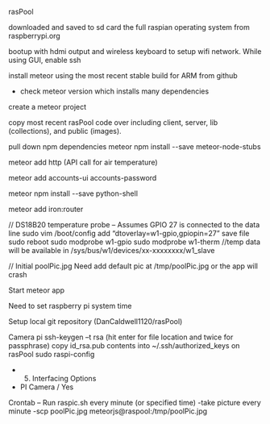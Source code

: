 rasPool

downloaded and saved to sd card the full raspian operating system from raspberrypi.org

bootup with hdmi output and wireless keyboard to setup wifi network.  While using GUI, enable ssh

install meteor using the most recent stable build for ARM from github
-	check meteor version which installs many dependencies

create a meteor project

copy most recent rasPool code over including client, server, lib (collections), and public (images).

pull down npm dependencies
meteor npm install --save meteor-node-stubs

meteor add http (API call for air temperature)

meteor add accounts-ui accounts-password

meteor npm install --save python-shell

meteor add iron:router

// DS18B20 temperature probe – Assumes GPIO 27 is connected to the data line
sudo vim /boot/config
add “dtoverlay=w1-gpio,gpiopin=27” 
save file
sudo reboot
sudo modprobe w1-gpio
sudo modprobe w1-therm
//temp data will be available in /sys/bus/w1/devices/xx-xxxxxxxx/w1_slave

// Initial poolPic.jpg
Need add default pic at /tmp/poolPic.jpg or the app will crash


Start meteor app


Need to set raspberry pi system time

Setup local git repository (DanCaldwell1120/rasPool)


Camera pi
ssh-keygen –t rsa (hit enter for file location and twice for passphrase)
copy id_rsa.pub contents into ~/.ssh/authorized_keys on rasPool
sudo raspi-config
-	5. Interfacing Options
-	PI Camera / Yes

Crontab – Run raspic.sh every minute (or specified time)
-take picture every minute 
-scp poolPic.jpg meteorjs@raspool:/tmp/poolPic.jpg

